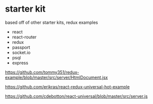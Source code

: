 # starter kit #

based off of other starter kits, redux examples

- react
- react-router
- redux
- passport
- socket.io
- psql
- express

https://github.com/tommy351/redux-example/blob/master/src/server/HtmlDocument.jsx

https://github.com/erikras/react-redux-universal-hot-example

https://github.com/cdebotton/react-universal/blob/master/src/server.js